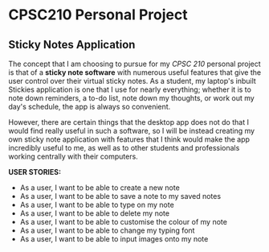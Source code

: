 # CPSC210 Personal Project

## Sticky Notes Application

The concept that I am choosing to pursue for my *CPSC 210* personal project is that of a **sticky
note software** with numerous useful features that give the user control over their virtual sticky notes.
As a student, my laptop's inbuilt Stickies application is one that I use for nearly everything; whether it is to 
note down reminders, a to-do list, note down my thoughts, or work out my day's schedule, the app is always so convenient.

However, there are certain things that the desktop app does not do that I would find really useful in such a software, so 
I will be instead creating my own sticky note application with features that I think would make the app incredibly useful to me,
as well as to other students and professionals working centrally with their computers.


**USER STORIES:**
- As a user, I want to be able to create a new note
- As a user, I want to be able to save a note to my saved notes
- As a user, I want to be able to type on my note
- As a user, I want to be able to delete my note
- As a user, I want to be able to customise the colour of my note
- As a user, I want to be able to change my typing font
- As a user, I want to be able to input images onto my note


